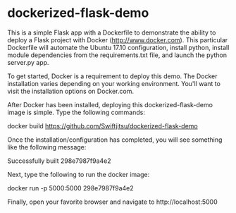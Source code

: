 # dockerized-flask-demo
This is a simple Flask app with a Dockerfile to demonstrate the ability to deploy a Flask project with Docker (http://www.docker.com).  This particular Dockerfile will automate the Ubuntu 17.10 configuration, install python, install module dependencies from the requirements.txt file, and launch the python server.py app.

To get started, Docker is a requirement to deploy this demo.  The Docker installation varies depending on your working environment.  You'll want to visit the installation options on Docker.com.

After Docker has been installed, deploying this dockerized-flask-demo image is simple.  Type the following commands:

docker build https://github.com/Swiftjitsu/dockerized-flask-demo

Once the installation/configuration has completed, you will see something like the following message:

Successfully built 298e7987f9a4e2

Next, type the following to run the docker image:

docker run -p 5000:5000 298e7987f9a4e2

Finally, open your favorite browser and navigate to http://localhost:5000

